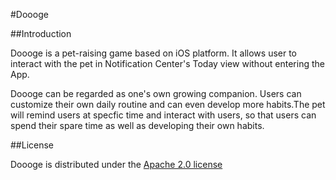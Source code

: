 #Doooge

##Introduction

Doooge is a pet-raising game based on iOS platform. It allows user to interact with the pet in Notification Center's Today view without entering the App. 

Doooge can be regarded as one's own growing companion. Users can customize their own daily routine and can even develop more habits.The pet will remind users at specfic time and interact with users, so that users can spend their spare time as well as developing their own habits.

##License

Doooge is distributed under the [Apache 2.0 license](http://www.apache.org/licenses/)

